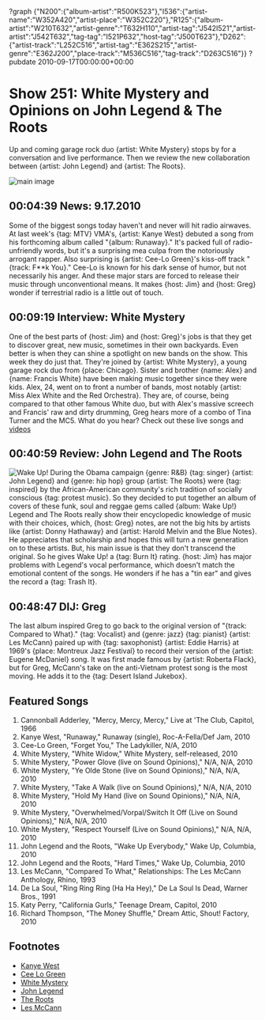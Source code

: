 ?graph {"N200":{"album-artist":"R500K523"},"I536":{"artist-name":"W352A420","artist-place":"W352C220"},"R125":{"album-artist":"W210T632","artist-genre":"T632H110","artist-tag":"J542I521","artist-artist":"J542T632","tag-tag":"I521P632","host-tag":"J500T623"},"D262":{"artist-track":"L252C516","artist-tag":"E362S215","artist-genre":"E362J200","place-track":"M536C516","tag-track":"D263C516"}}
?pubdate 2010-09-17T00:00:00+00:00

# Show 251: White Mystery and Opinions on John Legend & The Roots
Up and coming garage rock duo {artist: White Mystery} stops by for a conversation and live performance. Then we review the new collaboration between {artist: John Legend} and {artist: The Roots}.

![main image](http://static.soundopinions.org/images/2010/whitemystery.jpg)

## 00:04:39 News: 9.17.2010
Some of the biggest songs today haven't and never will hit radio airwaves. At last week's {tag: MTV} VMA's, {artist: Kanye West} debuted a song from his forthcoming album called "{album: Runaway}." It's packed full of radio-unfriendly words, but it's a surprising mea culpa from the notoriously arrogant rapper. Also surprising is {artist: Cee-Lo Green}'s kiss-off track "{track: F**k You}." Cee-Lo is known for his dark sense of humor, but not necessarily his anger. And these major stars are forced to release their music through unconventional means. It makes {host: Jim} and {host: Greg} wonder if terrestrial radio is a little out of touch.

## 00:09:19 Interview: White Mystery
One of the best parts of {host: Jim} and {host: Greg}'s jobs is that they get to discover great, new music, sometimes in their own backyards. Even better is when they can shine a spotlight on new bands on the show. This week they do just that. They're joined by {artist: White Mystery}, a young garage rock duo from {place: Chicago}. Sister and brother {name: Alex} and {name: Francis White} have been making music together since they were kids. Alex, 24, went on to front a number of bands, most notably {artist: Miss Alex White and the Red Orchestra}. They are, of course, being compared to that other famous White duo, but with Alex's massive screech and Francis' raw and dirty drumming, Greg hears more of a combo of Tina Turner and the MC5. What do you hear? Check out these live songs and [videos](http://www.wbez.org/story/wbez-blog/video-white-mystery-performs-take-walk-sound-opinions)

## 00:40:59 Review: John Legend and The Roots
![Wake Up!](http://is1.mzstatic.com/image/thumb/Music/v4/aa/17/f0/aa17f0da-4db7-59ac-0b7a-dec10e3fed08/source/600x600bb.jpg "16586443/385274753")
During the Obama campaign {genre: R&B} {tag: singer} {artist: John Legend} and {genre: hip hop} group {artist: The Roots} were {tag: inspired} by the African-American community's rich tradition of socially conscious {tag: protest music}. So they decided to put together an album of covers of these funk, soul and reggae gems called {album: Wake Up!} Legend and The Roots really show their encyclopedic knowledge of music with their choices, which, {host: Greg} notes, are not the big hits by artists like {artist: Donny Hathaway} and {artist: Harold Melvin and the Blue Notes}. He appreciates that scholarship and hopes this will turn a new generation on to these artists. But, his main issue is that they don't transcend the original. So he gives Wake Up! a {tag: Burn It} rating. {host: Jim} has major problems with Legend's vocal performance, which doesn't match the emotional content of the songs. He wonders if he has a "tin ear" and gives the record a {tag: Trash It}.

## 00:48:47 DIJ: Greg
The last album inspired Greg to go back to the original version of "{track: Compared to What}." {tag: Vocalist} and {genre: jazz} {tag: pianist} {artist: Les McCann} paired up with {tag: saxophonist} {artist: Eddie Harris} at 1969's {place: Montreux Jazz Festival} to record their version of the {artist: Eugene McDaniel} song. It was first made famous by {artist: Roberta Flack}, but for Greg, McCann's take on the anti-Vietnam protest song is the most moving. He adds it to the {tag: Desert Island Jukebox}.


## Featured Songs
1. Cannonball Adderley, "Mercy, Mercy, Mercy," Live at 'The Club, Capitol, 1966
2. Kanye West, "Runaway," Runaway (single), Roc-A-Fella/Def Jam, 2010
3. Cee-Lo Green, "Forget You," The Ladykiller, N/A, 2010
4. White Mystery, "White Widow," White Mystery, self-released, 2010
5. White Mystery, "Power Glove (live on Sound Opinions)," N/A, N/A, 2010
6. White Mystery, "Ye Olde Stone (live on Sound Opinions)," N/A, N/A, 2010
7. White Mystery, "Take A Walk (live on Sound Opinions)," N/A, N/A, 2010
8. White Mystery, "Hold My Hand (live on Sound Opinions)," N/A, N/A, 2010
9. White Mystery, "Overwhelmed/Vorpal/Switch It Off (Live on Sound Opinions)," N/A, N/A, 2010
10. White Mystery, "Respect Yourself (Live on Sound Opinions)," N/A, N/A, 2010
11. John Legend and the Roots, "Wake Up Everybody," Wake Up, Columbia,  2010
12. John Legend and the Roots, "Hard Times," Wake Up, Columbia, 2010
13. Les McCann, "Compared To What," Relationships: The Les McCann Anthology, Rhino, 1993
14. De La Soul, "Ring Ring Ring (Ha Ha Hey)," De La Soul Is Dead, Warner Bros., 1991
15. Katy Perry, "California Gurls," Teenage Dream, Capitol, 2010
16. Richard Thompson, "The Money Shuffle," Dream Attic, Shout! Factory, 2010

## Footnotes
- [Kanye West](http://www.kanyewest.com/)
- [Cee Lo Green](http://www.ceelogreen.com/)
- [White Mystery](http://www.whitemysteryband.com/)
- [John Legend](http://www.johnlegend.com/us/)
- [The Roots](http://www.theroots.com/)
- [Les McCann](http://www.allmusic.com/artist/les-mccann-mn0000245760)
